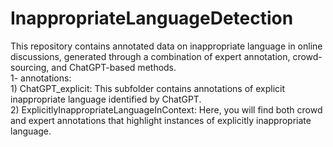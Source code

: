# InappropriateLanguageDetection
This repository contains annotated data on inappropriate language in online discussions, generated through a combination of expert annotation, crowd-sourcing, and ChatGPT-based methods. <br>
1- annotations: <br>
      1) ChatGPT_explicit: This subfolder contains annotations of explicit inappropriate language identified by ChatGPT.<br>
      2) ExplicitlyInappropriateLanguageInContext:  Here, you will find both crowd and expert annotations that highlight instances of explicitly inappropriate language. <br>
